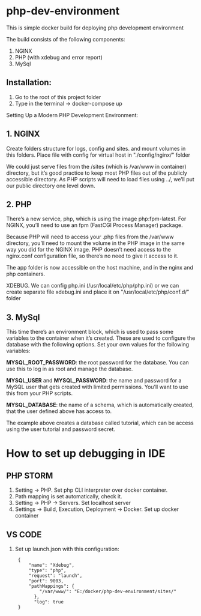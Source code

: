 # php-dev-environment

This is simple docker build for deploying php development environment

The build consists of the following components:
1. NGINX
2. PHP (with xdebug and error report)
3. MySql

## **Installation:**
1. Go to the root of this project folder
2. Type in the terminal -> docker-compose up

Setting Up a Modern PHP Development Environment:

## **1. NGINX**
Create folders structure for logs, config and sites. and mount volumes in this folders.
Place file with config for virtual host in "./config/nginx/" folder

We could just serve files from the /sites (which is /var/www in container) directory, but it’s good practice to keep most PHP files out of the publicly accessible directory. As PHP scripts will need to load files using ../, we’ll put our public directory one level down.

## **2. PHP**
There’s a new service, php, which is using the image php:fpm-latest. For NGINX, you’ll need to use an fpm (FastCGI Process Manager) package.

Because PHP will need to access your .php files from the /var/www directory, you’ll need to mount the volume in the PHP image in the same way you did for the NGINX image. PHP doesn’t need access to the nginx.conf configuration file, so there’s no need to give it access to it.

The app folder is now accessible on the host machine, and in the nginx and php containers.

XDEBUG. We can config php.ini (/usr/local/etc/php/php.ini) or we can create separate file xdebug.ini and place it on "/usr/local/etc/php/conf.d/" folder

## **3. MySql**
This time there’s an environment block, which is used to pass some variables to the container when it’s created. These are used to configure the database with the following options. Set your own values for the following variables:

**MYSQL_ROOT_PASSWORD**: the root password for the database. You can use this to log in as root and manage the database.

**MYSQL_USER** and **MYSQL_PASSWORD**: the name and password for a MySQL user that gets created with limited permissions. You’ll want to use this from your PHP scripts.

**MYSQL_DATABASE**: the name of a schema, which is automatically created, that the user defined above has access to.

The example above creates a database called tutorial, which can be access using the user tutorial and password secret.


# How to set up debugging in IDE

## PHP STORM
1. Setting -> PHP. Set php CLI interpreter over docker container.
2. Path mapping is set automatically, check it.
3. Setting -> PHP -> Servers. Set localhost server
4. Settings -> Build, Execution, Deployment -> Docker. Set up docker container

## VS CODE
1. Set up launch.json with this configuration:

        {
            "name": "Xdebug",
            "type": "php",
            "request": "launch",
            "port": 9003,
            "pathMappings": {
                "/var/www/": "E:/docker/php-dev-environment/sites/"
              },
              "log": true
        }